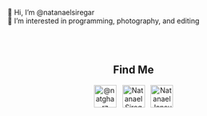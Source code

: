 
👋 Hi, I’m @natanaelsiregar<br />
👀 I’m interested in programming, photography, and editing

<br/><br/>

<h2 align="center">Find Me</h2>

<p align="center">
  <a href="https://www.instagram.com/natgharz/" title="@natgharz" target="blank" ><img src="https://cdn-icons-png.flaticon.com/512/174/174855.png" alt="@natgharz" width="45" /></a> &nbsp;
  <a href="https://www.youtube.com/channel/UCTnHgoc828X6nYG7C9uB7xg/" title="Natanael Siregar" target="blank" ><img src="https://cdn-icons-png.flaticon.com/512/174/174883.png" alt="Natanael Siregar" width="45" /></a> &nbsp;
  <a href="https://www.linkedin.com/in/natanaeljansudinsiregar/" title="Natanael Jansudin Siregar" target="blank" ><img src="https://cdn-icons-png.flaticon.com/512/174/174857.png" alt="Natanael Jansudin Siregar" width="45" /></a>
</p>

<!---
natanaelsiregar/natanaelsiregar is a ✨ special ✨ repository because its `README.md` (this file) appears on your GitHub profile.
You can click the Preview link to take a look at your changes.
--->
